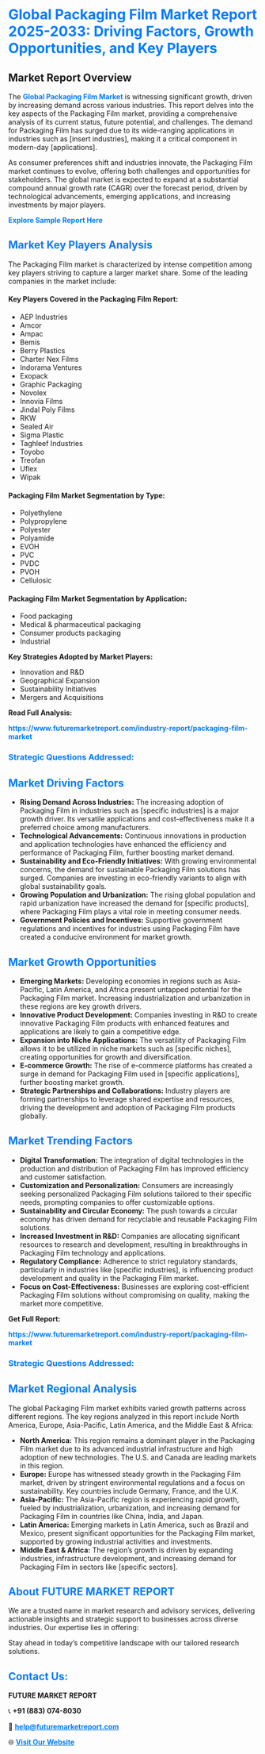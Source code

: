 <h1 style="color: #007BFF;">Global Packaging Film Market Report 2025-2033: Driving Factors, Growth Opportunities, and Key Players</h1>

<section id="overview">
<h2>Market Report Overview</h2>
<p>The <a href="https://www.futuremarketreport.com/industry-report/packaging-film-market" style="color: #007BFF; text-decoration: none;"><strong>Global Packaging Film Market</strong></a> is witnessing significant growth, driven by increasing demand across various industries. This report delves into the key aspects of the Packaging Film market, providing a comprehensive analysis of its current status, future potential, and challenges. The demand for Packaging Film has surged due to its wide-ranging applications in industries such as [insert industries], making it a critical component in modern-day [applications].</p>
<p>As consumer preferences shift and industries innovate, the Packaging Film market continues to evolve, offering both challenges and opportunities for stakeholders. The global market is expected to expand at a substantial compound annual growth rate (CAGR) over the forecast period, driven by technological advancements, emerging applications, and increasing investments by major players.</p>
</section>

<section id="overview">
<p><a href="https://www.futuremarketreport.com/request-sample/reportId=61999" style="color: #007BFF; text-decoration: none;"><strong>Explore Sample Report Here</strong></a></p>
</section>

<section id="key-players">
<h2 style="color: #007BFF;">Market Key Players Analysis</h2>
<p>The Packaging Film market is characterized by intense competition among key players striving to capture a larger market share. Some of the leading companies in the market include:</p>
<h4>Key Players Covered in the Packaging Film Report:</h4>
<ul><li>AEP Industries</li><li>Amcor</li><li>Ampac</li><li>Bemis</li><li>Berry Plastics</li><li>Charter Nex Films</li><li>Indorama Ventures</li><li>Exopack</li><li>Graphic Packaging</li><li>Novolex</li><li>Innovia Films</li><li>Jindal Poly Films</li><li>RKW</li><li>Sealed Air</li><li>Sigma Plastic</li><li>Taghleef Industries</li><li>Toyobo</li><li>Treofan</li><li>Uflex</li><li>Wipak</li></ul>
<h4>Packaging Film Market Segmentation by Type:</h4>
<ul><li>Polyethylene</li><li>Polypropylene</li><li>Polyester</li><li>Polyamide</li><li>EVOH</li><li>PVC</li><li>PVDC</li><li>PVOH</li><li>Cellulosic</li></ul>

<h4>Packaging Film Market Segmentation by Application:</h4>
<ul><li>Food packaging</li><li>Medical &amp; pharmaceutical packaging</li><li>Consumer products packaging</li><li>Industrial</li></ul>
<p><strong>Key Strategies Adopted by Market Players:</strong></p>
<ul>
<li>Innovation and R&D</li>
<li>Geographical Expansion</li>
<li>Sustainability Initiatives</li>
<li>Mergers and Acquisitions</li>
</ul>
</section>

<section>
<p><strong>Read Full Analysis: </strong></p><a href="https://www.futuremarketreport.com/industry-report/packaging-film-market" style="color: #007BFF; text-decoration: none;"><strong>https://www.futuremarketreport.com/industry-report/packaging-film-market</strong></a>
<h3 style="color: #007BFF;">Strategic Questions Addressed:</h3>
</section>

<section id="driving-factors">
<h2 style="color: #007BFF;">Market Driving Factors</h2>
<ul>
<li><strong>Rising Demand Across Industries:</strong> The increasing adoption of Packaging Film in industries such as [specific industries] is a major growth driver. Its versatile applications and cost-effectiveness make it a preferred choice among manufacturers.</li>
<li><strong>Technological Advancements:</strong> Continuous innovations in production and application technologies have enhanced the efficiency and performance of Packaging Film, further boosting market demand.</li>
<li><strong>Sustainability and Eco-Friendly Initiatives:</strong> With growing environmental concerns, the demand for sustainable Packaging Film solutions has surged. Companies are investing in eco-friendly variants to align with global sustainability goals.</li>
<li><strong>Growing Population and Urbanization:</strong> The rising global population and rapid urbanization have increased the demand for [specific products], where Packaging Film plays a vital role in meeting consumer needs.</li>
<li><strong>Government Policies and Incentives:</strong> Supportive government regulations and incentives for industries using Packaging Film have created a conducive environment for market growth.</li>
</ul>
</section>

<section id="growth-opportunities">
<h2 style="color: #007BFF;">Market Growth Opportunities</h2>
<ul>
<li><strong>Emerging Markets:</strong> Developing economies in regions such as Asia-Pacific, Latin America, and Africa present untapped potential for the Packaging Film market. Increasing industrialization and urbanization in these regions are key growth drivers.</li>
<li><strong>Innovative Product Development:</strong> Companies investing in R&D to create innovative Packaging Film products with enhanced features and applications are likely to gain a competitive edge.</li>
<li><strong>Expansion into Niche Applications:</strong> The versatility of Packaging Film allows it to be utilized in niche markets such as [specific niches], creating opportunities for growth and diversification.</li>
<li><strong>E-commerce Growth:</strong> The rise of e-commerce platforms has created a surge in demand for Packaging Film used in [specific applications], further boosting market growth.</li>
<li><strong>Strategic Partnerships and Collaborations:</strong> Industry players are forming partnerships to leverage shared expertise and resources, driving the development and adoption of Packaging Film products globally.</li>
</ul>
</section>

<section id="trending-factors">
<h2 style="color: #007BFF;">Market Trending Factors</h2>
<ul>
<li><strong>Digital Transformation:</strong> The integration of digital technologies in the production and distribution of Packaging Film has improved efficiency and customer satisfaction.</li>
<li><strong>Customization and Personalization:</strong> Consumers are increasingly seeking personalized Packaging Film solutions tailored to their specific needs, prompting companies to offer customizable options.</li>
<li><strong>Sustainability and Circular Economy:</strong> The push towards a circular economy has driven demand for recyclable and reusable Packaging Film solutions.</li>
<li><strong>Increased Investment in R&D:</strong> Companies are allocating significant resources to research and development, resulting in breakthroughs in Packaging Film technology and applications.</li>
<li><strong>Regulatory Compliance:</strong> Adherence to strict regulatory standards, particularly in industries like [specific industries], is influencing product development and quality in the Packaging Film market.</li>
<li><strong>Focus on Cost-Effectiveness:</strong> Businesses are exploring cost-efficient Packaging Film solutions without compromising on quality, making the market more competitive.</li>
</ul>
</section>

<section>
<p><strong>Get Full Report: </strong></p><a href="https://www.futuremarketreport.com/industry-report/packaging-film-market" style="color: #007BFF; text-decoration: none;"><strong>https://www.futuremarketreport.com/industry-report/packaging-film-market</strong></a>
<h3 style="color: #007BFF;">Strategic Questions Addressed:</h3>
</section>


<section id="regional-analysis">
<h2 style="color: #007BFF;">Market Regional Analysis</h2>
<p>The global Packaging Film market exhibits varied growth patterns across different regions. The key regions analyzed in this report include North America, Europe, Asia-Pacific, Latin America, and the Middle East & Africa:</p>
<ul>
<li><strong>North America:</strong> This region remains a dominant player in the Packaging Film market due to its advanced industrial infrastructure and high adoption of new technologies. The U.S. and Canada are leading markets in this region.</li>
<li><strong>Europe:</strong> Europe has witnessed steady growth in the Packaging Film market, driven by stringent environmental regulations and a focus on sustainability. Key countries include Germany, France, and the U.K.</li>
<li><strong>Asia-Pacific:</strong> The Asia-Pacific region is experiencing rapid growth, fueled by industrialization, urbanization, and increasing demand for Packaging Film in countries like China, India, and Japan.</li>
<li><strong>Latin America:</strong> Emerging markets in Latin America, such as Brazil and Mexico, present significant opportunities for the Packaging Film market, supported by growing industrial activities and investments.</li>
<li><strong>Middle East & Africa:</strong> The region’s growth is driven by expanding industries, infrastructure development, and increasing demand for Packaging Film in sectors like [specific sectors].</li>
</ul>
</section>

<footer>
<h2 style="color: #007BFF;">About FUTURE MARKET REPORT</h2>
<p>We are a trusted name in market research and advisory services, delivering actionable insights and strategic support to businesses across diverse industries. Our expertise lies in offering:</p>

<p>Stay ahead in today’s competitive landscape with our tailored research solutions.</p>

<h2 style="color: #007BFF;">Contact Us:</h2>
<p><strong>FUTURE MARKET REPORT</strong></p>
<p>📞 <strong>+91 (883) 074-8030</strong></p>
<p>📧 <strong><a href="mailto:help@futuremarketreport.com" style="color: #007BFF;">help@futuremarketreport.com</a></strong></p>
<p>🌐 <strong><a href="https://www.futuremarketreport.com/" style="color: #007BFF;">Visit Our Website</a></strong></p>
</footer>